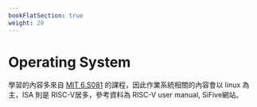 ```yaml
---
bookFlatSection: true
weight: 20
---
```

# Operating System

學習的內容多來自 [MIT 6.S081](https://pdos.csail.mit.edu/6.828/2022/schedule.html) 的課程，因此作業系統相關的內容會以 linux 為主，ISA 則是 RISC-V居多，參考資料為 RISC-V user manual, SiFive網站。